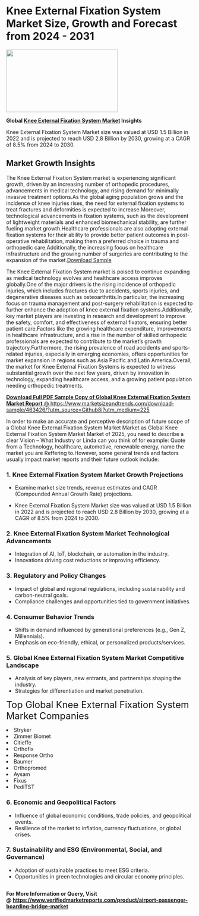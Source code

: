 <H1>Knee External Fixation System Market Size, Growth and Forecast from 2024 - 2031</H1><img class="aligncenter size-medium wp-image-584254" src="https://thirdeyenews.in/wp-content/uploads/2024/09/Global-Market-Research-300x168.jpeg" alt="" width="300" height="168" /><p><strong>Global&nbsp;<a href="https://www.marketsizeandtrends.com/download-sample/463426/?utm_source=Github8j?utm_medium=225">Knee External Fixation System Market</a> Insights</strong></p><p>Knee External Fixation System Market size was valued at USD 1.5 Billion in 2022 and is projected to reach USD 2.8 Billion by 2030, growing at a CAGR of 8.5% from 2024 to 2030.</p><p><h2>Market Growth Insights</h2> <p>The Knee External Fixation System market is experiencing significant growth, driven by an increasing number of orthopedic procedures, advancements in medical technology, and rising demand for minimally invasive treatment options.As the global aging population grows and the incidence of knee injuries rises, the need for external fixation systems to treat fractures and deformities is expected to increase.Moreover, technological advancements in fixation systems, such as the development of lightweight materials and enhanced biomechanical stability, are further fueling market growth.Healthcare professionals are also adopting external fixation systems for their ability to provide better patient outcomes in post-operative rehabilitation, making them a preferred choice in trauma and orthopedic care.Additionally, the increasing focus on healthcare infrastructure and the growing number of surgeries are contributing to the expansion of the market.<a href="#">Download Sample</a></p> <p>The Knee External Fixation System market is poised to continue expanding as medical technology evolves and healthcare access improves globally.One of the major drivers is the rising incidence of orthopedic injuries, which includes fractures due to accidents, sports injuries, and degenerative diseases such as osteoarthritis.In particular, the increasing focus on trauma management and post-surgery rehabilitation is expected to further enhance the adoption of knee external fixation systems.Additionally, key market players are investing in research and development to improve the safety, comfort, and effectiveness of external fixators, ensuring better patient care.Factors like the growing healthcare expenditure, improvements in healthcare infrastructure, and a rise in the number of skilled orthopedic professionals are expected to contribute to the market’s growth trajectory.Furthermore, the rising prevalence of road accidents and sports-related injuries, especially in emerging economies, offers opportunities for market expansion in regions such as Asia Pacific and Latin America.Overall, the market for Knee External Fixation Systems is expected to witness substantial growth over the next few years, driven by innovation in technology, expanding healthcare access, and a growing patient population needing orthopedic treatments.<a href="#"></p><p><span class=""><strong>Download Full PDF Sample Copy of Global Knee External Fixation System Market Report</strong> @ <a href="https://www.marketsizeandtrends.com/download-sample/463426/?utm_source=Github8j?utm_medium=225" target="_blank">https://www.marketsizeandtrends.com/download-sample/463426/?utm_source=Github8j?utm_medium=225</a></span></p><p>In order to make an accurate and perceptive description of future scope of a Global&nbsp;Knee External Fixation System Market Market as Global&nbsp;Knee External Fixation System Market Market of 2025, you need to describe a clear Vision &ndash; What Industry or Linda can you think of for example: Quote from a Technology, healthcare, automotive, renewable energy, name the market you are Reffering to.However, some general trends and factors usually impact market reports and their future outlook include:</p><h3>1.&nbsp;<strong>Knee External Fixation System Market Growth Projections</strong></h3><ul><li>Examine market size trends, revenue estimates and CAGR (Compounded Annual Growth Rate) projections.</li><li><p>Knee External Fixation System Market size was valued at USD 1.5 Billion in 2022 and is projected to reach USD 2.8 Billion by 2030, growing at a CAGR of 8.5% from 2024 to 2030.</p></li></ul><h3>2.&nbsp;<strong>Knee External Fixation System Market Technological Advancements</strong></h3><ul><li>Integration of AI, IoT, blockchain, or automation in the industry.</li><li>Innovations driving cost reductions or improving efficiency.</li></ul><h3>3.&nbsp;<strong>Regulatory and Policy Changes</strong></h3><ul><li>Impact of global and regional regulations, including sustainability and carbon-neutral goals.</li><li>Compliance challenges and opportunities tied to government initiatives.</li></ul><h3>4.&nbsp;<strong>Consumer Behavior Trends</strong></h3><ul><li>Shifts in demand influenced by generational preferences (e.g., Gen Z, Millennials).</li><li>Emphasis on eco-friendly, ethical, or personalized products/services.</li></ul><h3>5.&nbsp;<strong>Global Knee External Fixation System Market Competitive Landscape</strong></h3><ul><li>Analysis of key players, new entrants, and partnerships shaping the industry.</li><li>Strategies for differentiation and market penetration.</li></ul><p data-pm-slice="1 1 []"><span style="color: inherit; font-family: inherit; font-size: 25px;">Top Global Knee External Fixation System Market Companies</span></p><div class="" data-test-id=""><p><li>Stryker</li><li> Zimmer Biomet</li><li> Citieffe</li><li> Orthofix</li><li> Response Ortho</li><li> Baumer</li><li> Orthopromed</li><li> Aysam</li><li> Fixus</li><li> PediTST</li></p></div><h3>6.&nbsp;<strong>Economic and Geopolitical Factors</strong></h3><ul><li>Influence of global economic conditions, trade policies, and geopolitical events.</li><li>Resilience of the market to inflation, currency fluctuations, or global crises.</li></ul><h3>7.&nbsp;<strong>Sustainability and ESG (Environmental, Social, and Governance)</strong></h3><ul><li>Adoption of sustainable practices to meet ESG criteria.</li><li>Opportunities in green technologies and circular economy principles.</li></ul><h2><strong style="font-size: 14px;">For More Information or Query, Visit @&nbsp;</strong><a style="background-color: #ffffff; font-size: 14px;" href="https://www.marketsizeandtrends.com/report/knee-external-fixation-system-market/" target="_blank">https://www.verifiedmarketreports.com/product/airport-passenger-boarding-bridge-market</a></h2>
